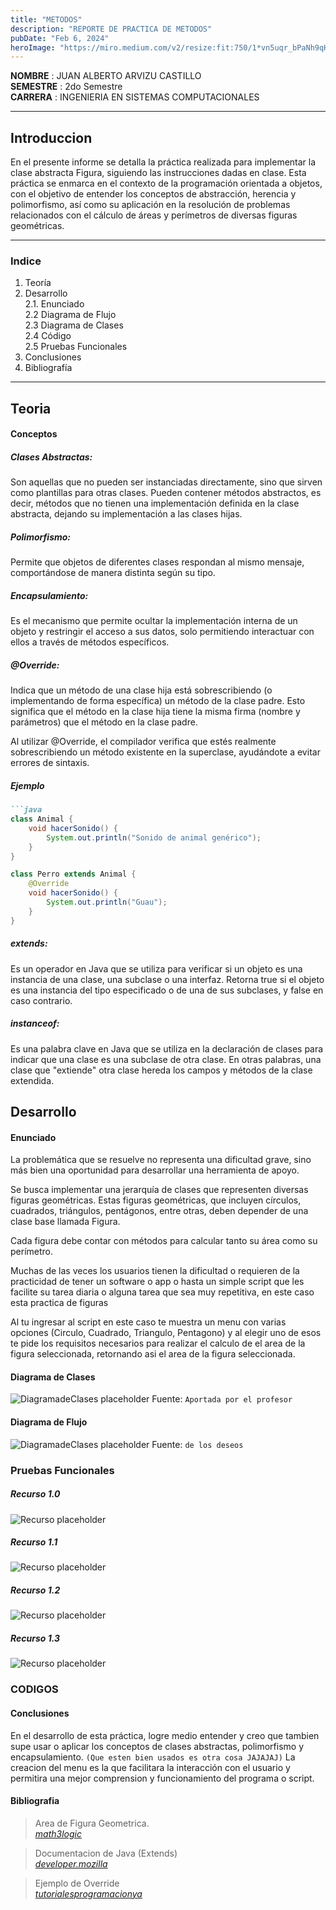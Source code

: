 ```yaml
---
title: "METODOS"
description: "REPORTE DE PRACTICA DE METODOS"
pubDate: "Feb 6, 2024"
heroImage: "https://miro.medium.com/v2/resize:fit:750/1*vn5uqr_bPaNh9qHGZASvkg.png"
---
```


**NOMBRE** : JUAN ALBERTO ARVIZU CASTILLO <br>
**SEMESTRE** : 2do Semestre<br>
**CARRERA** : INGENIERIA EN SISTEMAS COMPUTACIONALES

<hr>

## Introduccion

En el presente informe se detalla la práctica realizada para implementar la clase abstracta Figura, siguiendo las instrucciones dadas en clase. Esta práctica se enmarca en el contexto de la programación orientada a objetos, con el objetivo de entender los conceptos de abstracción, herencia y polimorfismo, así como su aplicación en la resolución de problemas relacionados con el cálculo de áreas y perímetros de diversas figuras geométricas.

<hr>

### Indice

1. Teoría
2. Desarrollo <br>
2.1. Enunciado <br> 
2.2 Diagrama de Flujo <br> 
2.3 Diagrama de Clases <br> 
2.4 Código <br> 
2.5 Pruebas Funcionales
3. Conclusiones
4. Bibliografía

<hr>

## Teoria

#### Conceptos

##### Clases Abstractas:

Son aquellas que no pueden ser instanciadas directamente, sino que sirven como plantillas para otras clases. Pueden contener métodos abstractos, es decir, métodos que no tienen una implementación definida en la clase abstracta, dejando su implementación a las clases hijas.

##### Polimorfismo:

Permite que objetos de diferentes clases respondan al mismo mensaje, comportándose de manera distinta según su tipo.

##### Encapsulamiento:

Es el mecanismo que permite ocultar la implementación interna de un objeto y restringir el acceso a sus datos, solo permitiendo interactuar con ellos a través de métodos específicos.

##### @Override:

Indica que un método de una clase hija está sobrescribiendo (o implementando de forma específica) un método de la clase padre. Esto significa que el método en la clase hija tiene la misma firma (nombre y parámetros) que el método en la clase padre.

Al utilizar @Override, el compilador verifica que estés realmente sobrescribiendo un método existente en la superclase, ayudándote a evitar errores de sintaxis.

##### Ejemplo
```markdown
```java 
class Animal {
    void hacerSonido() {
        System.out.println("Sonido de animal genérico");
    }
}

class Perro extends Animal {
    @Override
    void hacerSonido() {
        System.out.println("Guau");
    }
}
```

##### extends:

Es un operador en Java que se utiliza para verificar si un objeto es una instancia de una clase, una subclase o una interfaz. Retorna true si el objeto es una instancia del tipo especificado o de una de sus subclases, y false en caso contrario.

##### instanceof:

Es una palabra clave en Java que se utiliza en la declaración de clases para indicar que una clase es una subclase de otra clase. En otras palabras, una clase que "extiende" otra clase hereda los campos y métodos de la clase extendida.

## Desarrollo

#### Enunciado

La problemática que se resuelve no representa una dificultad grave, sino más bien una oportunidad para desarrollar una herramienta de apoyo.

Se busca implementar una jerarquía de clases que representen diversas figuras geométricas. Estas figuras geométricas, que incluyen círculos, cuadrados, triángulos, pentágonos, entre otras, deben depender de una clase base llamada Figura.

Cada figura debe contar con métodos para calcular tanto su área como su perímetro.

Muchas de las veces los usuarios tienen la dificultad o requieren de la practicidad de tener un software o app o hasta un simple script que les facilite su tarea diaria o alguna tarea que sea muy repetitiva, en este caso esta practica de figuras

Al tu ingresar al script en este caso te muestra un menu con varias opciones (Circulo, Cuadrado, Triangulo, Pentagono) y al elegir uno de esos te pide los requisitos necesarios para realizar el calculo de el area de la figura seleccionada, retornando asi el area de la figura seleccionada.

#### Diagrama de Clases

![DiagramadeClases placeholder](https://github.com/ArZz04/Figuras/blob/master/resources/clases.png?raw=true)
Fuente: `Aportada por el profesor`

#### Diagrama de Flujo

![DiagramadeClases placeholder](https://s1.significados.com/foto/diagrama-de-flujo-tipo-vertical.jpg?class=article)
Fuente: `de los deseos`

### Pruebas Funcionales
##### Recurso 1.0
![Recurso placeholder](https://github.com/ArZz04/Figuras/blob/master/resources/PF1.png?raw=true)
##### Recurso 1.1
![Recurso placeholder](https://github.com/ArZz04/Figuras/blob/master/resources/PF2.png?raw=true)
##### Recurso 1.2
![Recurso placeholder](https://github.com/ArZz04/Figuras/blob/master/resources/PF3.png?raw=true)
##### Recurso 1.3
![Recurso placeholder](https://github.com/ArZz04/Figuras/blob/master/resources/PF4.png?raw=true)
### CODIGOS

<script src="https://gist.github.com/ArZz04/e88a889ba10b6f811ba63a69ffeb9f81.js"></script>

#### Conclusiones

En el desarrollo de esta práctica, logre medio entender y creo que tambien supe usar o aplicar los conceptos de clases abstractas, polimorfismo y encapsulamiento. `(Que esten bien usados es otra cosa JAJAJAJ)` La creacion del menu es la que facilitara la interacción con el usuario y permitira una mejor comprension y funcionamiento del programa o script.


#### Bibliografia

> Area de Figura Geometrica. <br>  <cite>[math3logic](https://math3logic.com/area-de-figura-geometricas)</cite>

> Documentacion de Java (Extends) <br> <cite>[developer.mozilla](https://developer.mozilla.org/es/docs/Web/JavaScript/Reference/Classes/extends)</cite>

> Ejemplo de Override <br> <cite>[tutorialesprogramacionya](https://www.tutorialesprogramacionya.com/javaya/detalleconcepto.php?punto=96&codigo=176&inicio=80)</cite>
